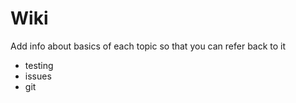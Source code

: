 # Wiki 

Add info about basics of each topic so that you can refer back to it 

- testing
- issues
- git 
